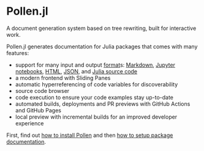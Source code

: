 # Pollen.jl

A document generation system based on tree rewriting, built for interactive work.

Pollen.jl generates documentation for Julia packages that comes with many features:

- support for many input and output [format](/ref/Pollen.Format)s: [Markdown](/ref/Pollen.MarkdownFormat), [Jupyter notebooks](/ref/Pollen.JupyterFormat), [HTML](/ref/Pollen.HTMLFormat), [JSON](/ref/Pollen.JSONFormat), and [Julia source code](/ref/Pollen.JuliaSyntaxFormat)
- a modern frontend with Sliding Panes
- automatic hyperreferencing of code variables for discoverability
- source code browser
- code execution to ensure your code examples stay up-to-date
- automated builds, deployments and PR previews with GitHub Actions and GitHub Pages
- local preview with incremental builds for an improved developer experience

First, find out [how to install Pollen](howto/install.md) and then [how to setup package documentation](tutorials/setup.md).
